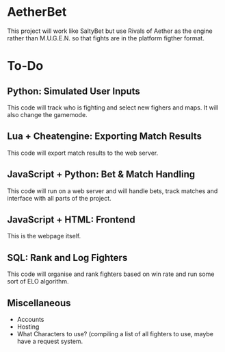 # AetherBet
This project will work like SaltyBet but use Rivals of Aether as the engine rather than M.U.G.E.N. so that fights are in the platform figther format.
# To-Do
## Python: Simulated User Inputs 
This code will track who is fighting and select new fighers and maps. It will also change the gamemode.
## Lua + Cheatengine: Exporting Match Results
This code will export match results to the web server.
## JavaScript + Python: Bet & Match Handling
This code will run on a web server and will handle bets, track matches and interface with all parts of the project.
## JavaScript + HTML: Frontend
This is the webpage itself.
## SQL: Rank and Log Fighters
This code will organise and rank fighters based on win rate and run some sort of ELO algorithm.
## Miscellaneous
* Accounts
* Hosting
* What Characters to use? (compiling a list of all fighters to use, maybe have a request system.
